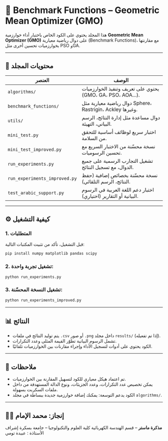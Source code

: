# 🧪 Benchmark Functions – Geometric Mean Optimizer (GMO)

هذا المجلد يحتوي على الكود الخاص باختبار أداء خوارزمية **Geometric Mean Optimizer (GMO)** على دوال رياضية معيارية (Benchmark Functions)، مع مقارنتها بخوارزميات تحسين أخرى مثل PSO وGA.

---

## 📁 محتويات المجلد

| العنصر | الوصف |
|--------|-------|
| `algorithms/` | يحتوي على تعريف وتنفيذ الخوارزميات (GMO، GA، PSO، AOA...). |
| `benchmark_functions/` | دوال رياضية معيارية مثل Sphere، Rastrigin، Ackley وغيرها. |
| `utils/` | دوال مساعدة مثل إدارة النتائج، الرسم البياني، التهيئة. |
| `mini_test.py` | اختبار سريع لوظائف أساسية للتحقق من السلامة. |
| `mini_test_improved.py` | نسخة محسّنة من الاختبار السريع مع تحسين الرسوميات. |
| `run_experiments.py` | تشغيل التجارب الرسمية على جميع الدوال، مع تسجيل النتائج. |
| `run_experiments_improved.py` | نسخة محسّنة بخصائص إضافية (حفظ النتائج، الرسم التلقائي). |
| `test_arabic_support.py` | اختبار دعم اللغة العربية في الرسوم البيانية أو التقارير (اختياري). |

---

## ⚙️ كيفية التشغيل

### 1. المتطلبات

قبل التشغيل، تأكد من تثبيت المكتبات التالية:

```bash
pip install numpy matplotlib pandas scipy
````

### 2. تشغيل تجربة واحدة:

```bash
python run_experiments.py
```

### 3. تشغيل النسخة المحسّنة:

```bash
python run_experiments_improved.py
```

---

## 📊 النتائج

* يتم توليد النتائج في ملفات `.csv` أو صور `.png` داخل مجلد `results/` (إذا تم تفعيله).
* تشمل الرسوم البيانية تطوّر القيمة المثلى وعدد التكرارات.
* الكود يحتوي على أدوات لتسجيل الأداء وإجراء مقارنات بين الخوارزميات تلقائيًا.

---

## 📌 ملاحظات

* تم اعتماد هيكل معياري للكود لتسهيل المقارنة بين الخوارزميات.
* يمكن تخصيص عدد التكرارات، وعدد الجزيئات، ونوع الدالة المستهدفة من داخل ملفات السكربت بسهولة.
* الكود يدعم التوسعة: يمكنك إضافة خوارزمية جديدة ببساطة في مجلد `algorithms/`.

---

## 👨‍💻 إنجاز: محمد الإمام

**مذكرة ماستر** – قسم الهندسة الكهربائية 
كلية العلوم والتكنولوجيا – جامعة بسكرة
إشراف الأستاذة : عبيدة تومي

```

